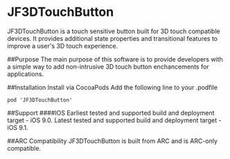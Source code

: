 # JF3DTouchButton
JF3DTouchButton is a touch sensitive button built for 3D touch compatible devices. It provides additional state properties and transitional features to improve a user's 3D touch experience.

##Purpose
The main purpose of this software is to provide developers with a simple way to add non-intrusive 3D touch button enchancements for applications.

##Installation
Install via CocoaPods
Add the following line to your .podfile

```
pod 'JF3DTouchButton'
```
##Support
####IOS
Earliest tested and supported build and deployment target - iOS 9.0. 
Latest tested and supported build and deployment target - iOS 9.1.

##ARC Compatibility
JF3DTouchButton is built from ARC and is ARC-only compatible. 
